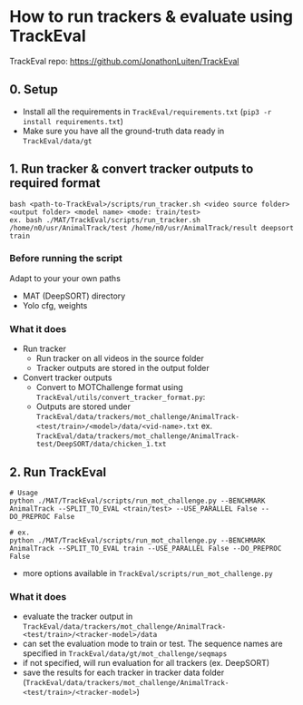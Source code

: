 # How to run trackers & evaluate using TrackEval
TrackEval repo: https://github.com/JonathonLuiten/TrackEval

## 0. Setup
- Install all the requirements in `TrackEval/requirements.txt` (`pip3 -r install requirements.txt`) 
- Make sure you have all the ground-truth data ready in `TrackEval/data/gt`

## 1. Run tracker & convert tracker outputs to required format
```
bash <path-to-TrackEval>/scripts/run_tracker.sh <video source folder> <output folder> <model name> <mode: train/test> 
ex. bash ./MAT/TrackEval/scripts/run_tracker.sh /home/n0/usr/AnimalTrack/test /home/n0/usr/AnimalTrack/result deepsort train
```
### Before running the script
Adapt to your your own paths
- MAT (DeepSORT) directory
- Yolo cfg, weights

### What it does
- Run tracker
    - Run tracker on all videos in the source folder
    - Tracker outputs are stored in the output folder
- Convert tracker outputs 
    - Convert to MOTChallenge format using `TrackEval/utils/convert_tracker_format.py`:
    - Outputs are stored under `TrackEval/data/trackers/mot_challenge/AnimalTrack-<test/train>/<model>/data/<vid-name>.txt`
        ex. `TrackEval/data/trackers/mot_challenge/AnimalTrack-test/DeepSORT/data/chicken_1.txt`

## 2. Run TrackEval
``` 
# Usage
python ./MAT/TrackEval/scripts/run_mot_challenge.py --BENCHMARK AnimalTrack --SPLIT_TO_EVAL <train/test> --USE_PARALLEL False --DO_PREPROC False

# ex. 
python ./MAT/TrackEval/scripts/run_mot_challenge.py --BENCHMARK AnimalTrack --SPLIT_TO_EVAL train --USE_PARALLEL False --DO_PREPROC False 
```
- more options available in `TrackEval/scripts/run_mot_challenge.py`

### What it does
- evaluate the tracker output in `TrackEval/data/trackers/mot_challenge/AnimalTrack-<test/train>/<tracker-model>/data` 
- can set the evaluation mode to train or test. The sequence names are specified in `TrackEval/data/gt/mot_challenge/seqmaps`
- if not specified, will run evaluation for all trackers (ex. DeepSORT)
- save the results for each tracker in tracker data folder (`TrackEval/data/trackers/mot_challenge/AnimalTrack-<test/train>/<tracker-model>`)
